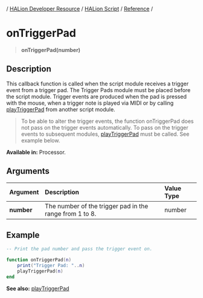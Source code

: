 / [HALion Developer Resource](../../HALion-Developer-Resource.md) / [HALion Script](./HALion-Script.md) / [Reference](./Reference.md) /

# onTriggerPad

>**onTriggerPad(number)**

## Description

This callback function is called when the script module receives a trigger event from a trigger pad. The Trigger Pads module must be placed before the script module. Trigger events are produced when the pad is pressed with the mouse, when a trigger note is played via MIDI or by calling [playTriggerPad](./playTriggerPad.md) from another script module.

>To be able to alter the trigger events, the function onTriggerPad does not pass on the trigger events automatically. To pass on the trigger events to subsequent modules, [playTriggerPad](./playTriggerPad.md) must be called. See example below.

**Available in:** Processor.

## Arguments

|Argument|Description|Value Type|
|:-|:-|:-|
|**number**|The number of the trigger pad in the range from 1 to 8.|number|

## Example

```lua
-- Print the pad number and pass the trigger event on.

function onTriggerPad(n)
    print("Trigger Pad: "..n)
    playTriggerPad(n)
end
```

**See also:** [playTriggerPad](./playTriggerPad.md)